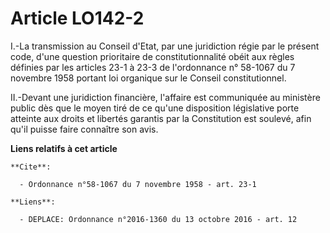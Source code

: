 # Article LO142-2

I.-La transmission au Conseil d'Etat, par une juridiction régie par le présent code, d'une question prioritaire de
constitutionnalité obéit aux règles définies par les articles 23-1 à 23-3 de l'ordonnance n° 58-1067 du 7 novembre 1958
portant loi organique sur le Conseil constitutionnel. 

II.-Devant une juridiction financière, l'affaire est communiquée au ministère public dès que le moyen tiré de ce qu'une
disposition législative porte atteinte aux droits et libertés garantis par la Constitution est soulevé, afin qu'il puisse
faire connaître son avis.

**Liens relatifs à cet article**

	**Cite**:

	  - Ordonnance n°58-1067 du 7 novembre 1958 - art. 23-1

	**Liens**:

	  - DEPLACE: Ordonnance n°2016-1360 du 13 octobre 2016 - art. 12
